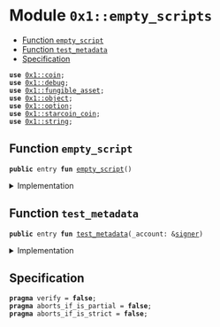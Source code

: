 
<a id="0x1_empty_scripts"></a>

# Module `0x1::empty_scripts`



-  [Function `empty_script`](#0x1_empty_scripts_empty_script)
-  [Function `test_metadata`](#0x1_empty_scripts_test_metadata)
-  [Specification](#@Specification_0)


<pre><code><b>use</b> <a href="coin.md#0x1_coin">0x1::coin</a>;
<b>use</b> <a href="../../starcoin-stdlib/doc/debug.md#0x1_debug">0x1::debug</a>;
<b>use</b> <a href="fungible_asset.md#0x1_fungible_asset">0x1::fungible_asset</a>;
<b>use</b> <a href="object.md#0x1_object">0x1::object</a>;
<b>use</b> <a href="../../move-stdlib/doc/option.md#0x1_option">0x1::option</a>;
<b>use</b> <a href="starcoin_coin.md#0x1_starcoin_coin">0x1::starcoin_coin</a>;
<b>use</b> <a href="../../move-stdlib/doc/string.md#0x1_string">0x1::string</a>;
</code></pre>



<a id="0x1_empty_scripts_empty_script"></a>

## Function `empty_script`



<pre><code><b>public</b> entry <b>fun</b> <a href="empty_scripts.md#0x1_empty_scripts_empty_script">empty_script</a>()
</code></pre>



<details>
<summary>Implementation</summary>


<pre><code><b>public</b> entry <b>fun</b> <a href="empty_scripts.md#0x1_empty_scripts_empty_script">empty_script</a>() {}
</code></pre>



</details>

<a id="0x1_empty_scripts_test_metadata"></a>

## Function `test_metadata`



<pre><code><b>public</b> entry <b>fun</b> <a href="empty_scripts.md#0x1_empty_scripts_test_metadata">test_metadata</a>(_account: &<a href="../../move-stdlib/doc/signer.md#0x1_signer">signer</a>)
</code></pre>



<details>
<summary>Implementation</summary>


<pre><code><b>public</b> entry <b>fun</b> <a href="empty_scripts.md#0x1_empty_scripts_test_metadata">test_metadata</a>(_account: &<a href="../../move-stdlib/doc/signer.md#0x1_signer">signer</a>) {
    <a href="../../starcoin-stdlib/doc/debug.md#0x1_debug_print">debug::print</a>(&<a href="../../move-stdlib/doc/string.md#0x1_string_utf8">string::utf8</a>(b"test_metadata | entered"));
    <b>let</b> metadata = <a href="coin.md#0x1_coin_paired_metadata">coin::paired_metadata</a>&lt;STC&gt;();
    <b>assert</b>!(<a href="../../move-stdlib/doc/option.md#0x1_option_is_some">option::is_some</a>(&metadata), 10000);
    <b>let</b> metdata_obj = <a href="../../move-stdlib/doc/option.md#0x1_option_destroy_some">option::destroy_some</a>(metadata);
    <b>assert</b>!(<a href="object.md#0x1_object_is_object">object::is_object</a>(<a href="object.md#0x1_object_object_address">object::object_address</a>(&metdata_obj)), 10001);
    <a href="../../starcoin-stdlib/doc/debug.md#0x1_debug_print">debug::print</a>(&<a href="../../move-stdlib/doc/string.md#0x1_string_utf8">string::utf8</a>(b"test_metadata | exited"));

}
</code></pre>



</details>

<a id="@Specification_0"></a>

## Specification



<pre><code><b>pragma</b> verify = <b>false</b>;
<b>pragma</b> aborts_if_is_partial = <b>false</b>;
<b>pragma</b> aborts_if_is_strict = <b>false</b>;
</code></pre>


[move-book]: https://starcoin.dev/move/book/SUMMARY
